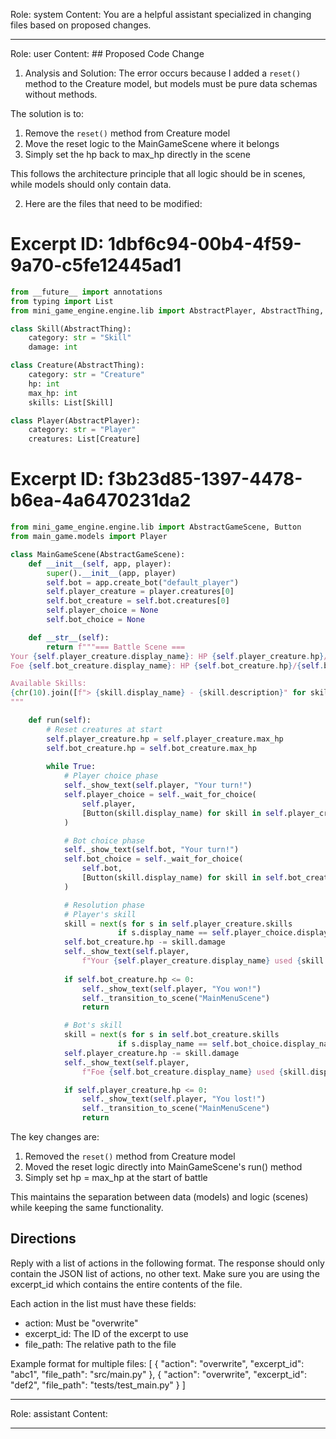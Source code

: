 Role: system
Content: You are a helpful assistant specialized in changing files based on proposed changes.
__________________
Role: user
Content: ## Proposed Code Change
1. Analysis and Solution:
The error occurs because I added a `reset()` method to the Creature model, but models must be pure data schemas without methods. 

The solution is to:
1. Remove the `reset()` method from Creature model
2. Move the reset logic to the MainGameScene where it belongs
3. Simply set the hp back to max_hp directly in the scene

This follows the architecture principle that all logic should be in scenes, while models should only contain data.

2. Here are the files that need to be modified:

# Excerpt ID: 1dbf6c94-00b4-4f59-9a70-c5fe12445ad1
```python main_game/models.py
from __future__ import annotations
from typing import List
from mini_game_engine.engine.lib import AbstractPlayer, AbstractThing, Collection

class Skill(AbstractThing):
    category: str = "Skill"
    damage: int

class Creature(AbstractThing):
    category: str = "Creature"
    hp: int
    max_hp: int 
    skills: List[Skill]

class Player(AbstractPlayer):
    category: str = "Player"
    creatures: List[Creature]
```

# Excerpt ID: f3b23d85-1397-4478-b6ea-4a6470231da2
```python main_game/scenes/main_game_scene.py
from mini_game_engine.engine.lib import AbstractGameScene, Button
from main_game.models import Player

class MainGameScene(AbstractGameScene):
    def __init__(self, app, player):
        super().__init__(app, player)
        self.bot = app.create_bot("default_player")
        self.player_creature = player.creatures[0]
        self.bot_creature = self.bot.creatures[0]
        self.player_choice = None
        self.bot_choice = None

    def __str__(self):
        return f"""=== Battle Scene ===
Your {self.player_creature.display_name}: HP {self.player_creature.hp}/{self.player_creature.max_hp}
Foe {self.bot_creature.display_name}: HP {self.bot_creature.hp}/{self.bot_creature.max_hp}

Available Skills:
{chr(10).join([f"> {skill.display_name} - {skill.description}" for skill in self.player_creature.skills])}
"""

    def run(self):
        # Reset creatures at start
        self.player_creature.hp = self.player_creature.max_hp
        self.bot_creature.hp = self.bot_creature.max_hp
        
        while True:
            # Player choice phase
            self._show_text(self.player, "Your turn!")
            self.player_choice = self._wait_for_choice(
                self.player, 
                [Button(skill.display_name) for skill in self.player_creature.skills]
            )

            # Bot choice phase
            self._show_text(self.bot, "Your turn!")
            self.bot_choice = self._wait_for_choice(
                self.bot,
                [Button(skill.display_name) for skill in self.bot_creature.skills]
            )

            # Resolution phase
            # Player's skill
            skill = next(s for s in self.player_creature.skills 
                        if s.display_name == self.player_choice.display_name)
            self.bot_creature.hp -= skill.damage
            self._show_text(self.player, 
                f"Your {self.player_creature.display_name} used {skill.display_name}!")
            
            if self.bot_creature.hp <= 0:
                self._show_text(self.player, "You won!")
                self._transition_to_scene("MainMenuScene")
                return

            # Bot's skill
            skill = next(s for s in self.bot_creature.skills 
                        if s.display_name == self.bot_choice.display_name)
            self.player_creature.hp -= skill.damage
            self._show_text(self.player,
                f"Foe {self.bot_creature.display_name} used {skill.display_name}!")

            if self.player_creature.hp <= 0:
                self._show_text(self.player, "You lost!")
                self._transition_to_scene("MainMenuScene")
                return
```

The key changes are:
1. Removed the `reset()` method from Creature model
2. Moved the reset logic directly into MainGameScene's run() method
3. Simply set hp = max_hp at the start of battle

This maintains the separation between data (models) and logic (scenes) while keeping the same functionality.

## Directions
Reply with a list of actions in the following format. The response should only contain the JSON list of actions, no other text.
Make sure you are using the excerpt_id which contains the entire contents of the file.

Each action in the list must have these fields:
- action: Must be "overwrite"
- excerpt_id: The ID of the excerpt to use
- file_path: The relative path to the file

Example format for multiple files:
[
    {
        "action": "overwrite",
        "excerpt_id": "abc1",
        "file_path": "src/main.py"
    },
    {
        "action": "overwrite",
        "excerpt_id": "def2",
        "file_path": "tests/test_main.py"
    }
]
__________________
Role: assistant
Content: 
__________________
